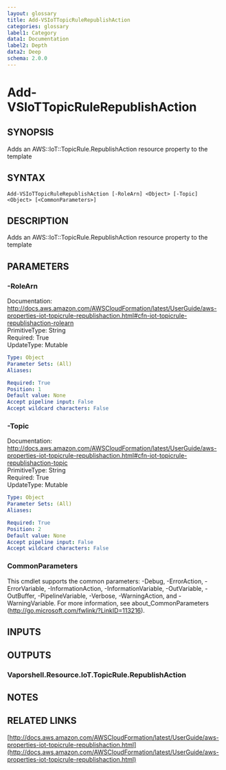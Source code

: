 ```yaml
---
layout: glossary
title: Add-VSIoTTopicRuleRepublishAction
categories: glossary
label1: Category
data1: Documentation
label2: Depth
data2: Deep
schema: 2.0.0
---
```


# Add-VSIoTTopicRuleRepublishAction

## SYNOPSIS
Adds an AWS::IoT::TopicRule.RepublishAction resource property to the template

## SYNTAX

```
Add-VSIoTTopicRuleRepublishAction [-RoleArn] <Object> [-Topic] <Object> [<CommonParameters>]
```

## DESCRIPTION
Adds an AWS::IoT::TopicRule.RepublishAction resource property to the template

## PARAMETERS

### -RoleArn
Documentation: http://docs.aws.amazon.com/AWSCloudFormation/latest/UserGuide/aws-properties-iot-topicrule-republishaction.html#cfn-iot-topicrule-republishaction-rolearn    
PrimitiveType: String    
Required: True    
UpdateType: Mutable

```yaml
Type: Object
Parameter Sets: (All)
Aliases:

Required: True
Position: 1
Default value: None
Accept pipeline input: False
Accept wildcard characters: False
```

### -Topic
Documentation: http://docs.aws.amazon.com/AWSCloudFormation/latest/UserGuide/aws-properties-iot-topicrule-republishaction.html#cfn-iot-topicrule-republishaction-topic    
PrimitiveType: String    
Required: True    
UpdateType: Mutable

```yaml
Type: Object
Parameter Sets: (All)
Aliases:

Required: True
Position: 2
Default value: None
Accept pipeline input: False
Accept wildcard characters: False
```

### CommonParameters
This cmdlet supports the common parameters: -Debug, -ErrorAction, -ErrorVariable, -InformationAction, -InformationVariable, -OutVariable, -OutBuffer, -PipelineVariable, -Verbose, -WarningAction, and -WarningVariable.
For more information, see about_CommonParameters (http://go.microsoft.com/fwlink/?LinkID=113216).

## INPUTS

## OUTPUTS

### Vaporshell.Resource.IoT.TopicRule.RepublishAction

## NOTES

## RELATED LINKS

[http://docs.aws.amazon.com/AWSCloudFormation/latest/UserGuide/aws-properties-iot-topicrule-republishaction.html](http://docs.aws.amazon.com/AWSCloudFormation/latest/UserGuide/aws-properties-iot-topicrule-republishaction.html)

